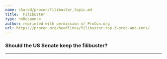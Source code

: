 ```yaml
---
name: shared/procon/filibuster_topic.md
title:  Filibuster 
type: noResponse
author: reprinted with permission of ProCon.org
url: https://procon.org/headlines/filibuster-top-3-pros-and-cons/ 
---
```


###  Should the US Senate keep the filibuster?

---

